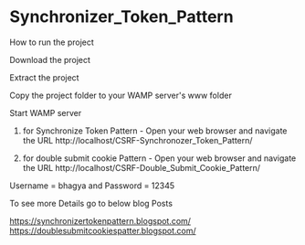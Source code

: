 # Synchronizer_Token_Pattern

How to run the project

Download the project

Extract the project

Copy the project folder to your WAMP server's www folder

Start WAMP server

1) for Synchronize Token Pattern - Open your web browser and navigate the URL http://localhost/CSRF-Synchronozer_Token_Pattern/

2) for double submit cookie Pattern - Open your web browser and navigate the URL http://localhost/CSRF-Double_Submit_Cookie_Pattern/

Username = bhagya and Password = 12345

To see more Details go to below blog Posts

 https://synchronizertokenpattern.blogspot.com/
 https://doublesubmitcookiespatter.blogspot.com/

